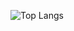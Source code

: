 ![Top Langs](https://github-readme-stats.vercel.app/api/top-langs/?username=SandrZeus&langs_count=9&layout=donut&theme=vue)
